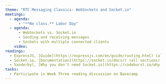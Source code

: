 ```yaml
---
theme: "RTC Messaging Classics: WebSockets and Socket.io"
meetings:
  - agenda:
      - "**No class.** Labor Day"
  - agenda:
      - WebSockets vs. Socket.io
      - Sending and receiving messages
      - Sockets with multiple connected clients
    video:
readings:
  - ExpressJS, [Guide](https://expressjs.com/en/guide/routing.html) (all sections)
  - Socket.io, [Documentation](https://socket.io/docs/) (all sections)
  - Vanderbyl, [Why you don't need Socket.io](https://codeburst.io/why-you-don-t-need-socket-io-6848f1c871cd)
tasks:
  - Participate in Week Three reading discussion on Basecamp
---
```


